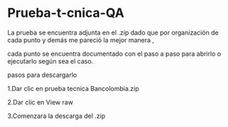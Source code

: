 # Prueba-t-cnica-QA

La prueba se encuentra adjunta en el .zip dado que por organización de cada punto y demás me pareció la mejor manera ,

cada punto se encuentra documentado con el paso a paso para abrirlo o ejecutarlo según sea el caso.

pasos para descargarlo

1.Dar clic en prueba tecnica Bancolombia.zip

2.Dar clic en View raw

3.Comenzara la descarga del .zip
